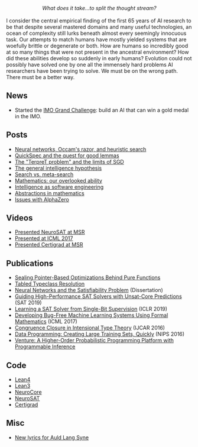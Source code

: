<center><em>What does it take...to split the thought stream?</em></center>
<br>
I consider the central empirical finding of the first 65 years of AI research to be that despite several mastered domains and many useful technologies, an ocean of complexity still lurks beneath almost every seemingly innocuous task. Our attempts to match humans have mostly yielded systems that are woefully brittle or degenerate or both. How are humans so incredibly good at so many things that were not present in the ancestral environment? How did these abilities develop so suddenly in early humans? Evolution could not possibly have solved one by one all the immensely hard problems AI researchers have been trying to solve. We must be on the wrong path. There must be a better way.

## News
- Started the [IMO Grand Challenge](https://IMO-grand-challenge.github.io): build an AI that can win a gold medal in the IMO.

## Posts

- [Neural networks, Occam's razor, and heuristic search](posts/2018-09-16-neural-networks-occams-razor.md)
- [QuickSpec and the quest for good lemmas](posts/2018-07-21-quickspec.md)
- [The "TerpreT problem" and the limits of SGD](/the-terpret-problem/)
- [The general intelligence hypothesis](posts/2018-07-08-the-general-intelligence-hypothesis.md)
- [Search vs. meta-search](posts/2018-07-01-search-vs-meta-search.md)
- [Mathematics: our overlooked ability](posts/2018-06-24-mathematics-our-overlooked-ability.md)
- [Intelligence as software engineering](posts/2018-06-17-intelligence-as-software-engineering.md)
- [Abstractions in mathematics](posts/2018-06-10-abstractions-in-mathematics.md)
- [Issues with AlphaZero](posts/2018-06-06-issues-with-alpha-zero.md)

## Videos

- [Presented NeuroSAT at MSR](https://www.youtube.com/watch?v=EqvzIGY_bI4)
- [Presented at ICML 2017](https://vimeo.com/238227789)
- [Presented Certigrad at MSR](https://www.youtube.com/watch?v=-A1tVNTHUFw)

## Publications

- [Sealing Pointer-Based Optimizations Behind Pure Functions](https://arxiv.org/abs/2003.01685)
- [Tabled Typeclass Resolution](https://arxiv.org/abs/2001.04301)
- [Neural Networks and the Satisfiability Problem](https://searchworks.stanford.edu/view/13250178) (Dissertation)
- [Guiding High-Performance SAT Solvers with Unsat-Core Predictions](https://arxiv.org/abs/1903.04671) (SAT 2019)
- [Learning a SAT Solver from Single-Bit Supervision](https://arxiv.org/abs/1802.03685) (ICLR 2019)
- [Developing Bug-Free Machine Learning Systems Using Formal Mathematics](https://arxiv.org/abs/1706.08605) (ICML 2017)
- [Congruence Closure in Intensional Type Theory](https://arxiv.org/abs/1701.04391) (IJCAR 2016)
- [Data Programming: Creating Large Training Sets, Quickly](https://arxiv.org/abs/1605.07723) (NIPS 2016)
- [Venture: A Higher-Order Probabilistic Programming Platform with Programmable Inference](https://arxiv.org/abs/1404.0099)

## Code

- [Lean4](https://github.com/leanprover/lean4)
- [Lean3](https://github.com/leanprover/lean)
- [NeuroCore](https://github.com/dselsam/neurocore-public)
- [NeuroSAT](https://github.com/dselsam/neurosat)
- [Certigrad](https://github.com/dselsam/certigrad)

## Misc

- [New lyrics for Auld Lang Syne](misc/eallniwe-anginn.md)